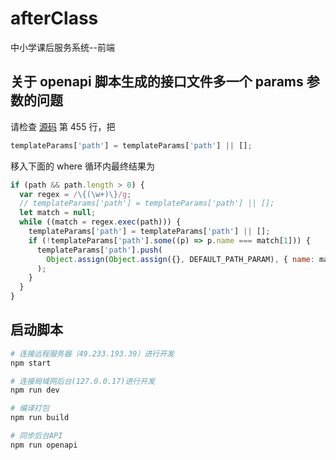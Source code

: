 # afterClass

中小学课后服务系统--前端

## 关于 openapi 脚本生成的接口文件多一个 params 参数的问题

请检查 [源码](node_modules@umijs\openapi\dist\serviceGenerator.js) 第 455 行，把

```js
templateParams['path'] = templateParams['path'] || [];
```

移入下面的 where 循环内最终结果为

```js
if (path && path.length > 0) {
  var regex = /\{(\w+)\}/g;
  // templateParams['path'] = templateParams['path'] || [];
  let match = null;
  while ((match = regex.exec(path))) {
    templateParams['path'] = templateParams['path'] || [];
    if (!templateParams['path'].some((p) => p.name === match[1])) {
      templateParams['path'].push(
        Object.assign(Object.assign({}, DEFAULT_PATH_PARAM), { name: match[1] }),
      );
    }
  }
}
```

## 启动脚本

```bash
# 连接远程服务器（49.233.193.39）进行开发
npm start

# 连接局域网后台(127.0.0.17)进行开发
npm run dev

# 编译打包
npm run build

# 同步后台API
npm run openapi
```
